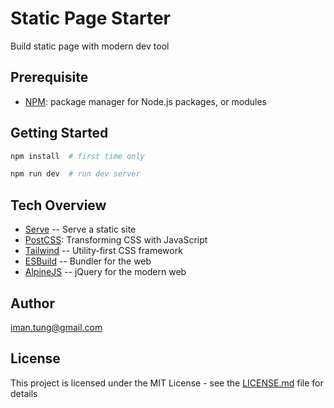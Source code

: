 # Static Page Starter

Build static page with modern dev tool

## Prerequisite

- [NPM](https://docs.npmjs.com/downloading-and-installing-node-js-and-npm): package manager for Node.js packages, or modules

## Getting Started

```bash
npm install  # first time only

npm run dev  # run dev server
```

## Tech Overview

- [Serve](https://www.npmjs.com/package/serve) -- Serve a static site
- [PostCSS](https://postcss.org/): Transforming CSS with JavaScript
- [Tailwind](https://tailwindcss.com/) -- Utility-first CSS framework
- [ESBuild](https://esbuild.github.io/) -- Bundler for the web
- [AlpineJS](https://alpinejs.dev/) -- jQuery for the modern web

## Author

<iman.tung@gmail.com>


## License

This project is licensed under the MIT License - see the [LICENSE.md](LICENSE.md) file for details